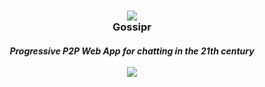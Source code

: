 <h3 align="center">
  <img src='https://gossipr.ml/favicon.ico'/><br/>
  Gossipr
  <h5 align="center">
  Progressive P2P Web App for chatting in the 21th century <br/><br/>
   <a href='https://gossipr.ml'><img src='https://i.imgur.com/zP6LyIi.png'/></a>  
  </h5>
</h3>